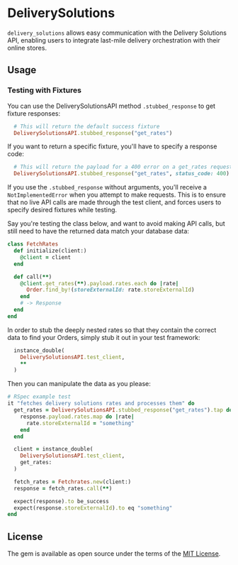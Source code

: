 # DeliverySolutions

`delivery_solutions` allows easy communication with the Delivery Solutions
API, enabling users to integrate last-mile delivery orchestration with their
online stores.

## Usage

### Testing with Fixtures

You can use the DeliverySolutionsAPI method `.stubbed_response` to get fixture
responses:

```ruby
  # This will return the default success fixture
  DeliverySolutionsAPI.stubbed_response("get_rates")
```

If you want to return a specific fixture, you'll have to specify a response
code:

```ruby
  # This will return the payload for a 400 error on a get_rates request
  DeliverySolutionsAPI.stubbed_response("get_rates", status_code: 400)
```

If you use the `.stubbed_response` without arguments, you'll receive
a `NotImplementedError` when you attempt to make requests. This is to ensure
that no live API calls are made through the test client, and forces users to
specify desired fixtures while testing.

Say you're testing the class below, and want to avoid making API calls, but
still need to have the returned data match your database data:

```ruby
class FetchRates
  def initialize(client:)
    @client = client
  end

  def call(**)
    @client.get_rates(**).payload.rates.each do |rate|
      Order.find_by!(storeExternalId: rate.storeExternalId)
    end
    # -> Response
  end
end
```

In order to stub the deeply nested rates so that they contain the correct data
to find your Orders, simply stub it out in your test framework:

```ruby
  instance_double(
    DeliverySolutionsAPI.test_client,
    **
  )
```

Then you can manipulate the data as you please:

```ruby
# RSpec example test
it "fetches delivery solutions rates and processes them" do
  get_rates = DeliverySolutionsAPI.stubbed_response("get_rates").tap do |response|
    response.payload.rates.map do |rate|
      rate.storeExternalId = "something"
    end
  end

  client = instance_double(
    DeliverySolutionsAPI.test_client,
    get_rates:
  )

  fetch_rates = Fetchrates.new(client:)
  response = fetch_rates.call(**)

  expect(response).to be_success
  expect(response.storeExternalId).to eq "something"
end
```


## License

The gem is available as open source under the terms of the [MIT License](https://opensource.org/licenses/MIT).
